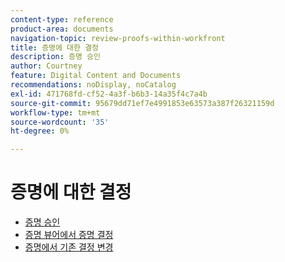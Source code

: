 ```yaml
---
content-type: reference
product-area: documents
navigation-topic: review-proofs-within-workfront
title: 증명에 대한 결정
description: 증명 승인
author: Courtney
feature: Digital Content and Documents
recommendations: noDisplay, noCatalog
exl-id: 471768fd-cf52-4a3f-b6b3-14a35f4c7a4b
source-git-commit: 95679dd71ef7e4991853e63573a387f26321159d
workflow-type: tm+mt
source-wordcount: '35'
ht-degree: 0%

---
```


# 증명에 대한 결정

* [증명 승인](../../../../review-and-approve-work/proofing/reviewing-proofs-within-workfront/make-a-decision-on-a-proof/approve-proof.md)
* [증명 뷰어에서 증명 결정](../../../../review-and-approve-work/proofing/reviewing-proofs-within-workfront/make-a-decision-on-a-proof/make-decisions-on-proof.md)
* [증명에서 기존 결정 변경](../../../../review-and-approve-work/proofing/reviewing-proofs-within-workfront/make-a-decision-on-a-proof/change-existing-decision.md)
